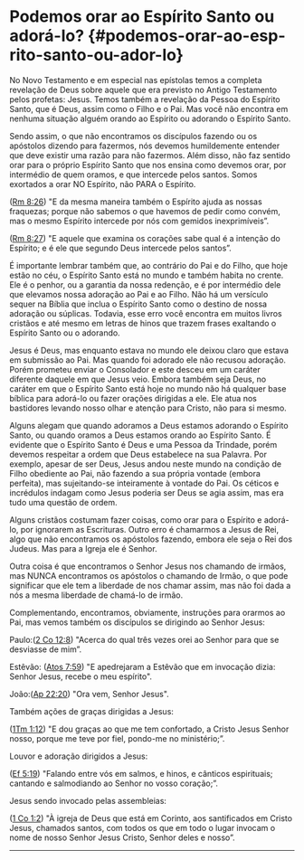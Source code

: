 # Podemos orar ao Espírito Santo ou adorá-lo? {#podemos-orar-ao-esp-rito-santo-ou-ador-lo}

No Novo Testamento e em especial nas epístolas temos a completa revelação de Deus sobre aquele que era previsto no Antigo Testamento pelos profetas: Jesus. Temos também a revelação da Pessoa do Espírito Santo, que é Deus, assim como o Filho e o Pai. Mas você não encontra em nenhuma situação alguém orando ao Espírito ou adorando o Espírito Santo.

Sendo assim, o que não encontramos os discípulos fazendo ou os apóstolos dizendo para fazermos, nós devemos humildemente entender que deve existir uma razão para não fazermos. Além disso, não faz sentido orar para o próprio Espírito Santo que nos ensina como devemos orar, por intermédio de quem oramos, e que intercede pelos santos. Somos exortados a orar NO Espírito, não PARA o Espírito.

([Rm 8:26](http://bibliaonline.com.br/acf/rm/8/26)) &quot;E da mesma maneira também o Espírito ajuda as nossas fraquezas; porque não sabemos o que havemos de pedir como convém, mas o mesmo Espírito intercede por nós com gemidos inexprimíveis”.

([Rm 8:27](http://bibliaonline.com.br/acf/rm/8/27)) &quot;E aquele que examina os corações sabe qual é a intenção do Espírito; e é ele que segundo Deus intercede pelos santos”.

É importante lembrar também que, ao contrário do Pai e do Filho, que hoje estão no céu, o Espírito Santo está no mundo e também habita no crente. Ele é o penhor, ou a garantia da nossa redenção, e é por intermédio dele que elevamos nossa adoração ao Pai e ao Filho. Não há um versículo sequer na Bíblia que inclua o Espírito Santo como o destino de nossa adoração ou súplicas. Todavia, esse erro você encontra em muitos livros cristãos e até mesmo em letras de hinos que trazem frases exaltando o Espírito Santo ou o adorando.

Jesus é Deus, mas enquanto estava no mundo ele deixou claro que estava em submissão ao Pai. Mas quando foi adorado ele não recusou adoração. Porém prometeu enviar o Consolador e este desceu em um caráter diferente daquele em que Jesus veio. Embora também seja Deus, no caráter em que o Espírito Santo está hoje no mundo não há qualquer base bíblica para adorá-lo ou fazer orações dirigidas a ele. Ele atua nos bastidores levando nosso olhar e atenção para Cristo, não para si mesmo.

Alguns alegam que quando adoramos a Deus estamos adorando o Espírito Santo, ou quando oramos a Deus estamos orando ao Espírito Santo. É evidente que o Espírito Santo é Deus e uma Pessoa da Trindade, porém devemos respeitar a ordem que Deus estabelece na sua Palavra. Por exemplo, apesar de ser Deus, Jesus andou neste mundo na condição de Filho obediente ao Pai, não fazendo a sua própria vontade (embora perfeita), mas sujeitando-se inteiramente à vontade do Pai. Os céticos e incrédulos indagam como Jesus poderia ser Deus se agia assim, mas era tudo uma questão de ordem.

Alguns cristãos costumam fazer coisas, como orar para o Espírito e adorá-lo, por ignorarem as Escrituras. Outro erro é chamarmos a Jesus de Rei, algo que não encontramos os apóstolos fazendo, embora ele seja o Rei dos Judeus. Mas para a Igreja ele é Senhor.

Outra coisa é que encontramos o Senhor Jesus nos chamando de irmãos, mas NUNCA encontramos os apóstolos o chamando de Irmão, o que pode significar que ele tem a liberdade de nos chamar assim, mas não foi dada a nós a mesma liberdade de chamá-lo de irmão.

Complementando, encontramos, obviamente, instruções para orarmos ao Pai, mas vemos também os discípulos se dirigindo ao Senhor Jesus:

Paulo:([2 Co 12:8](http://bibliaonline.com.br/acf/2co/12/8)) &quot;Acerca do qual três vezes orei ao Senhor para que se desviasse de mim”.

Estêvão: ([Atos 7:59](http://bibliaonline.com.br/acf/atos/7/59)) &quot;E apedrejaram a Estêvão que em invocação dizia: Senhor Jesus, recebe o meu espírito&quot;.

João:([Ap 22:20](http://bibliaonline.com.br/acf/ap/22/20)) &quot;Ora vem, Senhor Jesus&quot;.

Também ações de graças dirigidas a Jesus:

([1Tm 1:12](http://bibliaonline.com.br/acf/1tm/1/12)) &quot;E dou graças ao que me tem confortado, a Cristo Jesus Senhor nosso, porque me teve por fiel, pondo-me no ministério;”.

Louvor e adoração dirigidos a Jesus:

([Ef 5:19](http://bibliaonline.com.br/acf/ef/5/19)) &quot;Falando entre vós em salmos, e hinos, e cânticos espirituais; cantando e salmodiando ao Senhor no vosso coração;”.

Jesus sendo invocado pelas assembleias:

([1 Co 1:2](http://bibliaonline.com.br/acf/1co/1/2)) &quot;À igreja de Deus que está em Corinto, aos santificados em Cristo Jesus, chamados santos, com todos os que em todo o lugar invocam o nome de nosso Senhor Jesus Cristo, Senhor deles e nosso”.

*****